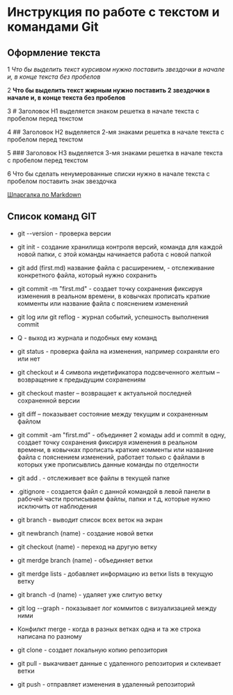 # Инструкция по работе с текстом и командами Git

## Оформление текста

1 *Что бы выделить текст курсивом нужно поставить звездочки в начале и, в конце текста без пробелов*

2 **Что бы выделить текст жирным нужно поставить 2 звездочки в начале и, в конце текста без пробелов**

3 # Заголовок H1 выделяется знаком решетка в начале текста с пробелом перед текстом

4 ## Заголовок H2 выделяется 2-мя знаками решетка в начале текста с пробелом перед текстом

5 ### Заголовок H3 выделяется 3-мя знаками решетка в начале текста с пробелом перед текстом

6 Что бы сделать ненумерованные списки нужно в начале текста с пробелом поставить знак звездочка

[Шпаргалка по Markdown](https://github.com/sandino/Markdown-Cheatsheet#links)

## Список команд GIT

* git --version - проверка версии

* git init - создание хранилища контроля версий, команда для каждой новой папки, с этой команды начинается работа с новой папкой

* git add (first.md) название файла с расширением, - отслеживание конкретного файла, который нужно сохранить

* git commit -m "first.md" - создает точку сохранения фиксируя изменения в реальном времени, в ковычках прописать краткие комменты или название файла с пояснением изменений

* git log или git reflog - журнал событий, успешность выполнения commit

* Q - выход из журнала и подобных ему команд

* git status - проверка файла на изменения, например сохраняли его или нет

* git checkout и 4 символа индетификатора подсвеченного желтым – возвращение к предыдущим сохранениям

* git checkout master – возвращает к актуальной последней сохраненной версии

* git diff – показывает состояние между текущим и сохраненным файлом

* git commit -am "first.md" - объединяет 2 комады add и commit в одну, создает точку сохранения фиксируя изменения в реальном времени, в ковычках прописать краткие комменты или название файла с пояснением изменений, работает только с файлами в которых уже прописывлись данные команды по отделности

* git add . - отслеживает все файлы в текущей папке

* .gitignore - создается файл с данной командой в левой панели в рабочей части прописываем файлы, папки и т.д, которые нужно исключить от наблюдения

* git branch - выводит список всех веток на экран

* git newbranch (name) - создание новой ветки

* git checkout (name) - переход на другую ветку

* git merdge branch (name) - объединяет ветки

* git merdge lists - добавляет информацию из ветки lists в текущую ветку

* git branch -d (name) - удаляет уже слитую ветку

* git log --graph - показывает лог коммитов с визуализацией между ними

* Конфилкт merge - когда в разных ветках одна и та же строка написана по разному

* git clone - создает локальную копию репозитория

* git pull - выкачивает данные с удаленного репозитория и склеивает ветки

* git push - отправляет изменения в удаленный репозиторий
